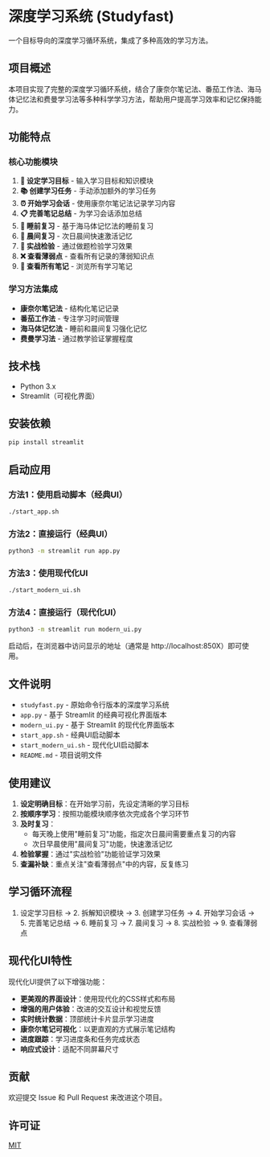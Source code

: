 # 深度学习系统 (Studyfast)

一个目标导向的深度学习循环系统，集成了多种高效的学习方法。

## 项目概述

本项目实现了完整的深度学习循环系统，结合了康奈尔笔记法、番茄工作法、海马体记忆法和费曼学习法等多种科学学习方法，帮助用户提高学习效率和记忆保持能力。

## 功能特点

### 核心功能模块

1. **🎯 设定学习目标** - 输入学习目标和知识模块
2. **📚 创建学习任务** - 手动添加额外的学习任务
3. **⏰ 开始学习会话** - 使用康奈尔笔记法记录学习内容
4. **📋 完善笔记总结** - 为学习会话添加总结
5. **🌙 睡前复习** - 基于海马体记忆法的睡前复习
6. **🌅 晨间复习** - 次日晨间快速激活记忆
7. **📝 实战检验** - 通过做题检验学习效果
8. **❌ 查看薄弱点** - 查看所有记录的薄弱知识点
9. **📖 查看所有笔记** - 浏览所有学习笔记

### 学习方法集成

- **康奈尔笔记法** - 结构化笔记记录
- **番茄工作法** - 专注学习时间管理
- **海马体记忆法** - 睡前和晨间复习强化记忆
- **费曼学习法** - 通过教学验证掌握程度

## 技术栈

- Python 3.x
- Streamlit（可视化界面）

## 安装依赖

```bash
pip install streamlit
```

## 启动应用

### 方法1：使用启动脚本（经典UI）
```bash
./start_app.sh
```

### 方法2：直接运行（经典UI）
```bash
python3 -m streamlit run app.py
```

### 方法3：使用现代化UI
```bash
./start_modern_ui.sh
```

### 方法4：直接运行（现代化UI）
```bash
python3 -m streamlit run modern_ui.py
```

启动后，在浏览器中访问显示的地址（通常是 http://localhost:850X）即可使用。

## 文件说明

- `studyfast.py` - 原始命令行版本的深度学习系统
- `app.py` - 基于 Streamlit 的经典可视化界面版本
- `modern_ui.py` - 基于 Streamlit 的现代化界面版本
- `start_app.sh` - 经典UI启动脚本
- `start_modern_ui.sh` - 现代化UI启动脚本
- `README.md` - 项目说明文件

## 使用建议

1. **设定明确目标**：在开始学习前，先设定清晰的学习目标
2. **按顺序学习**：按照功能模块顺序依次完成各个学习环节
3. **及时复习**：
   - 每天晚上使用"睡前复习"功能，指定次日晨间需要重点复习的内容
   - 次日早晨使用"晨间复习"功能，快速激活记忆
4. **检验掌握**：通过"实战检验"功能验证学习效果
5. **查漏补缺**：重点关注"查看薄弱点"中的内容，反复练习

## 学习循环流程

1. 设定学习目标 → 2. 拆解知识模块 → 3. 创建学习任务 → 4. 开始学习会话 → 5. 完善笔记总结 → 6. 睡前复习 → 7. 晨间复习 → 8. 实战检验 → 9. 查看薄弱点

## 现代化UI特性

现代化UI提供了以下增强功能：

- **更美观的界面设计**：使用现代化的CSS样式和布局
- **增强的用户体验**：改进的交互设计和视觉反馈
- **实时统计数据**：顶部统计卡片显示学习进度
- **康奈尔笔记可视化**：以更直观的方式展示笔记结构
- **进度跟踪**：学习进度条和任务完成状态
- **响应式设计**：适配不同屏幕尺寸

## 贡献

欢迎提交 Issue 和 Pull Request 来改进这个项目。

## 许可证

[MIT](LICENSE)